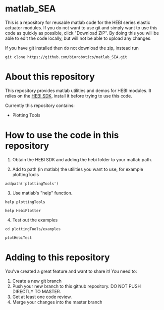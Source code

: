 # matlab_SEA

This is a repository for reusable matlab code for the HEBI series elastic actuator modules.
If you do not want to use git and simply want to use this code as quickly as possible, click "Download ZIP". By doing this you will be able to edit the code locally, but will not be able to upload any changes.

If you have git installed then do not download the zip, instead run 

`git clone https://github.com/biorobotics/matlab_SEA.git`

# About this repository

This repository provides matlab utilities and demos for HEBI modules. It relies on the [HEBI SDK](https://hebirobotics.atlassian.net/wiki/display/documentation/SDK+Builds), install it before trying to use this code.
 
Currently this repository contains:

* Plotting Tools

# How to use the code in this repository

1. Obtain the HEBI SDK and adding the hebi folder to your matlab path.

2. Add to path (in matlab) the utilities you want to use, for example plottingTools

  `addpath('plottingTools')`

3. Use matlab's "help" function. 

  `help plottingTools`

  `help HebiPlotter`

4. Test out the examples

  `cd plottingTools/examples`

  `plotHebiTest`


# Adding to this repository

You've created a great feature and want to share it! You need to:

1. Create a new git branch
2. Push your new branch to this github repository. DO NOT PUSH DIRECTLY TO MASTER.
3. Get at least one code review.
4. Merge your changes into the master branch